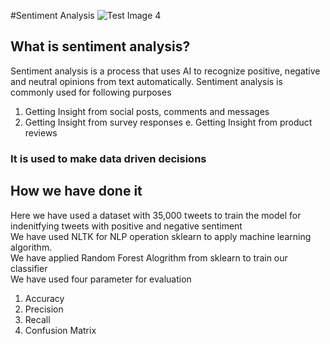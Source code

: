 #Sentiment Analysis
![Test Image 4](https://pcdn.piiojs.com/i/kqctmw/vw,362,vh,0,r,1,pr,2.6,wp,1/https%3A%2F%2Fmonkeylearn.com%2Fstatic%2Fimg%2Fsentiment-analysis%2Fwhat-is-sentiment-analysis3%402x.png)
## What is sentiment analysis?
Sentiment analysis is a process that uses AI to recognize positive, negative and neutral opinions from text automatically. Sentiment analysis is commonly used for following purposes
1. Getting Insight from social posts, comments and messages
2. Getting Insight from survey responses 
e. Getting Insight from product reviews
### It is used to make data driven decisions
## How we have done it
Here we have used a dataset with 35,000 tweets to train the model for indenitfying tweets with positive and negative sentiment
<BR>
We have used NLTK for NLP operation sklearn to apply machine learning algorithm. 
<BR>
We have applied Random Forest Alogrithm from sklearn to train our classifier
<BR>
We have used four parameter for evaluation 
1. Accuracy
2. Precision
3. Recall
4. Confusion Matrix
